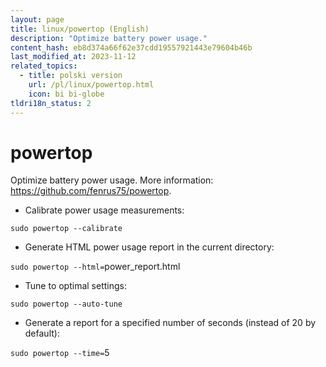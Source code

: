 ```yaml
---
layout: page
title: linux/powertop (English)
description: "Optimize battery power usage."
content_hash: eb8d374a66f62e37cdd19557921443e79604b46b
last_modified_at: 2023-11-12
related_topics:
  - title: polski version
    url: /pl/linux/powertop.html
    icon: bi bi-globe
tldri18n_status: 2
---
```

# powertop

Optimize battery power usage.
More information: <https://github.com/fenrus75/powertop>.

- Calibrate power usage measurements:

`sudo powertop --calibrate`

- Generate HTML power usage report in the current directory:

`sudo powertop --html=`<span class="tldr-var badge badge-pill bg-dark-lm bg-white-dm text-white-lm text-dark-dm font-weight-bold">power_report.html</span>

- Tune to optimal settings:

`sudo powertop --auto-tune`

- Generate a report for a specified number of seconds (instead of 20 by default):

`sudo powertop --time=`<span class="tldr-var badge badge-pill bg-dark-lm bg-white-dm text-white-lm text-dark-dm font-weight-bold">5</span>
